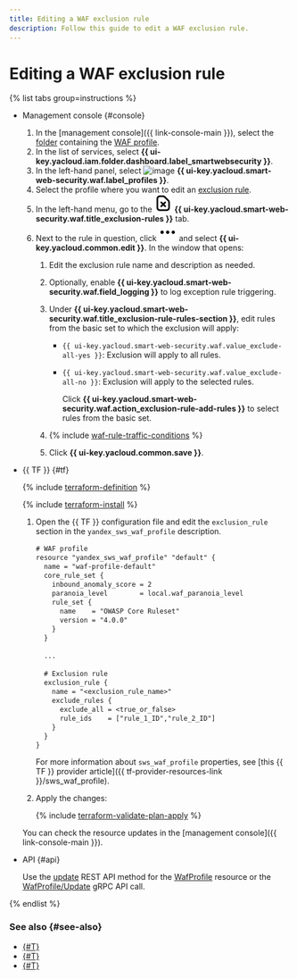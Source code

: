 ```yaml
---
title: Editing a WAF exclusion rule
description: Follow this guide to edit a WAF exclusion rule.
---
```


# Editing a WAF exclusion rule

{% list tabs group=instructions %}

- Management console {#console}

  1. In the [management console]({{ link-console-main }}), select the [folder](../../resource-manager/concepts/resources-hierarchy.md#folder) containing the [WAF profile](../concepts/waf.md).
  1. In the list of services, select **{{ ui-key.yacloud.iam.folder.dashboard.label_smartwebsecurity }}**.
  1. In the left-hand panel, select ![image](../../_assets/smartwebsecurity/waf.svg) **{{ ui-key.yacloud.smart-web-security.waf.label_profiles }}**.
  1. Select the profile where you want to edit an [exclusion rule](../concepts/waf.md#exclusion-rules).
  1. In the left-hand menu, go to the ![image](../../_assets/console-icons/file-xmark.svg) **{{ ui-key.yacloud.smart-web-security.waf.title_exclusion-rules }}** tab.
  1. Next to the rule in question, click ![options](../../_assets/console-icons/ellipsis.svg) and select **{{ ui-key.yacloud.common.edit }}**. In the window that opens:
      1. Edit the exclusion rule name and description as needed.
      1. Optionally, enable **{{ ui-key.yacloud.smart-web-security.waf.field_logging }}** to log exception rule triggering.
      1. Under **{{ ui-key.yacloud.smart-web-security.waf.title_exclusion-rule-rules-section }}**, edit rules from the basic set to which the exclusion will apply:
          * `{{ ui-key.yacloud.smart-web-security.waf.value_exclude-all-yes }}`: Exclusion will apply to all rules.
          * `{{ ui-key.yacloud.smart-web-security.waf.value_exclude-all-no }}`: Exclusion will apply to the selected rules.

             Click **{{ ui-key.yacloud.smart-web-security.waf.action_exclusion-rule-add-rules }}** to select rules from the basic set.

      1. {% include [waf-rule-traffic-conditions](../../_includes/smartwebsecurity/waf-rule-traffic-conditions.md) %}

      1. Click **{{ ui-key.yacloud.common.save }}**.

- {{ TF }} {#tf}

  {% include [terraform-definition](../../_tutorials/_tutorials_includes/terraform-definition.md) %}

  {% include [terraform-install](../../_includes/terraform-install.md) %}

  1. Open the {{ TF }} configuration file and edit the `exclusion_rule` section in the `yandex_sws_waf_profile` description.

      ```hcl
      # WAF profile
      resource "yandex_sws_waf_profile" "default" {
        name = "waf-profile-default"
        core_rule_set {
          inbound_anomaly_score = 2
          paranoia_level        = local.waf_paranoia_level
          rule_set {
            name    = "OWASP Core Ruleset"
            version = "4.0.0"
          }
        }

        ...

        # Exclusion rule
        exclusion_rule {
          name = "<exclusion_rule_name>"
          exclude_rules {
            exclude_all = <true_or_false>
            rule_ids    = ["rule_1_ID","rule_2_ID"]
          }
        }
      }
      ```

      For more information about `sws_waf_profile` properties, see [this {{ TF }} provider article]({{ tf-provider-resources-link }}/sws_waf_profile).

  1. Apply the changes:

      {% include [terraform-validate-plan-apply](../../_tutorials/_tutorials_includes/terraform-validate-plan-apply.md) %}

  You can check the resource updates in the [management console]({{ link-console-main }}).

- API {#api}

  Use the [update](../waf/api-ref/WafProfile/update.md) REST API method for the [WafProfile](../waf/api-ref/WafProfile/) resource or the [WafProfile/Update](../waf/api-ref/grpc/WafProfile/update.md) gRPC API call.

{% endlist %}

### See also {#see-also}

* [{#T}](exclusion-rule-add.md)
* [{#T}](exclusion-rule-delete.md)
* [{#T}](configure-set-rules.md)
